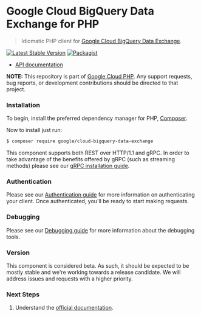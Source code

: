 # Google Cloud BigQuery Data Exchange for PHP

> Idiomatic PHP client for [Google Cloud BigQuery Data Exchange](https://cloud.google.com/bigquery/docs/analytics-hub-introduction).

[![Latest Stable Version](https://poser.pugx.org/google/cloud-bigquery-data-exchange/v/stable)](https://packagist.org/packages/google/cloud-bigquery-data-exchange) [![Packagist](https://img.shields.io/packagist/dm/google/cloud-bigquery-data-exchange.svg)](https://packagist.org/packages/google/cloud-bigquery-data-exchange)

* [API documentation](https://cloud.google.com/php/docs/reference/cloud-bigquery-data-exchange/latest)

**NOTE:** This repository is part of [Google Cloud PHP](https://github.com/googleapis/google-cloud-php). Any
support requests, bug reports, or development contributions should be directed to
that project.

### Installation

To begin, install the preferred dependency manager for PHP, [Composer](https://getcomposer.org/).

Now to install just run:

```sh
$ composer require google/cloud-bigquery-data-exchange
```

This component supports both REST over HTTP/1.1 and gRPC. In order to take advantage of the benefits offered by gRPC (such as streaming methods)
please see our [gRPC installation guide](https://cloud.google.com/php/grpc).

### Authentication

Please see our [Authentication guide](https://github.com/googleapis/google-cloud-php/blob/main/AUTHENTICATION.md) for more information
on authenticating your client. Once authenticated, you'll be ready to start making requests.

### Debugging

Please see our [Debugging guide](https://github.com/googleapis/google-cloud-php/blob/main/DEBUG.md)
for more information about the debugging tools.

### Version

This component is considered beta. As such, it should be expected to be mostly
stable and we're working towards a release candidate. We will address issues
and requests with a higher priority.

### Next Steps

1. Understand the [official documentation](https://cloud.google.com/bigquery/docs/analytics-hub-introduction).
